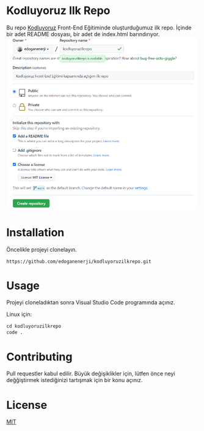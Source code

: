 # Kodluyoruz Ilk Repo
Bu repo [Kodluyoruz](https://www.kodluyoruz.org/) Front-End Eğitiminde oluşturduğumuz ilk repo. İçinde bir adet README dosyası, bir adet de index.html barındırıyor.
![image](https://github.com/edoganenerji/kodluyoruzilkrepo/blob/main/ilkrepo.PNG)
# Installation
Öncelikle projeyi clonelayın. 

``` 
https://github.com/edoganenerji/kodluyoruzilkrepo.git
```
# Usage
Projeyi cloneladıktan sonra Visual Studio Code programında açınız.

Linux için:

```
cd kodluyoruzilkrepo
code . 
```
# Contributing
Pull requestler kabul edilir. Büyük değişiklikler için, lütfen önce neyi değğiştirmek istediğinizi tartışmak için bir konu açınız.

# License 

[MIT](https://choosealicense.com/licenses/mit/)
